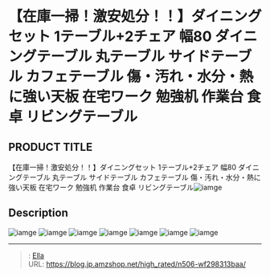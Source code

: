 # 【在庫一掃！激安処分！！】ダイニングセット 1テーブル&#43;2チェア 幅80 ダイニングテーブル 丸テーブル サイドテーブル カフェテーブル 傷・汚れ・水分・熱に強い天板 在宅ワーク 勉強机 作業台 食卓 リビングテーブル


## PRODUCT TITLE 

【在庫一掃！激安処分！！】ダイニングセット 1テーブル&#43;2チェア 幅80 ダイニングテーブル 丸テーブル サイドテーブル カフェテーブル 傷・汚れ・水分・熱に強い天板 在宅ワーク 勉強机 作業台 食卓 リビングテーブル![iamge](nan)

## Description











![iamge](nan)
![iamge](nan)
![iamge](nan)
![iamge](nan)
![iamge](nan)
![iamge](nan)
![iamge](nan)


---

> : [Ella](https://blog.jp.amzshop.net/)  
> URL: https://blog.jp.amzshop.net/high_rated/n506-wf298313baa/  

